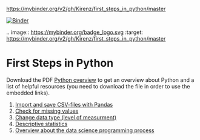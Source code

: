 https://mybinder.org/v2/gh/Kirenz/first_steps_in_python/master

[![Binder](https://mybinder.org/badge_logo.svg)](https://mybinder.org/v2/gh/Kirenz/first_steps_in_python/master)

.. image:: https://mybinder.org/badge_logo.svg
 :target: https://mybinder.org/v2/gh/Kirenz/first_steps_in_python/master

# First Steps in Python

Download the PDF [Python overview](https://github.com/kirenz/first_steps_in_python/blob/master/Python_overview.pdf) to get an overview about Python and a list of helpful resources (you need to download the file in order to use the embedded links).


1) [Import and save CSV-files with Pandas](https://github.com/kirenz/first_steps_in_python/blob/master/1_pandas_import_save_csv.ipynb)
2) [Check for missing values](https://github.com/kirenz/first_steps_in_python/blob/master/2_data_tidying_missing_values.ipynb) 
3) [Change data type (level of measurment)](https://github.com/kirenz/first_steps_in_python/blob/master/3_level_of_measurement.ipynb)
4) [Descriptive statistics](https://github.com/kirenz/first_steps_in_python/blob/master/4_descriptive_statistics.ipynb)
5) [Overview about the data science programming process](https://github.com/kirenz/first_steps_in_python)
